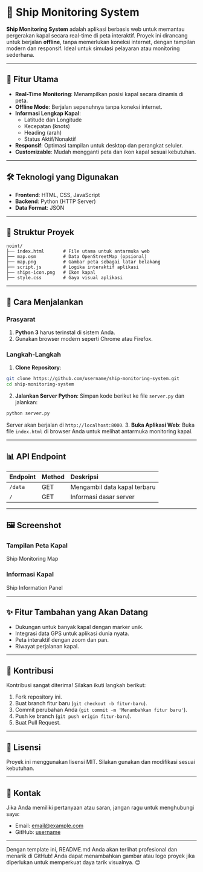 


# 🚢 Ship Monitoring System

**Ship Monitoring System** adalah aplikasi berbasis web untuk memantau pergerakan kapal secara real-time di peta interaktif. Proyek ini dirancang untuk berjalan **offline**, tanpa memerlukan koneksi internet, dengan tampilan modern dan responsif. Ideal untuk simulasi pelayaran atau monitoring sederhana.

---

## 📖 Fitur Utama

- **Real-Time Monitoring**: Menampilkan posisi kapal secara dinamis di peta.
- **Offline Mode**: Berjalan sepenuhnya tanpa koneksi internet.
- **Informasi Lengkap Kapal**:
    - Latitude dan Longitude
    - Kecepatan (knots)
    - Heading (arah)
    - Status Aktif/Nonaktif
- **Responsif**: Optimasi tampilan untuk desktop dan perangkat seluler.
- **Customizable**: Mudah mengganti peta dan ikon kapal sesuai kebutuhan.

---

## 🛠️ Teknologi yang Digunakan

- **Frontend**: HTML, CSS, JavaScript
- **Backend**: Python (HTTP Server)
- **Data Format**: JSON

---

## 📂 Struktur Proyek

```
noint/
├── index.html       # File utama untuk antarmuka web
├── map.osm          # Data OpenStreetMap (opsional)
├── map.png          # Gambar peta sebagai latar belakang
├── script.js        # Logika interaktif aplikasi
├── ships-icon.png   # Ikon kapal
├── style.css        # Gaya visual aplikasi
```

---

## 🚀 Cara Menjalankan

### Prasyarat

1. **Python 3** harus terinstal di sistem Anda.
2. Gunakan browser modern seperti Chrome atau Firefox.

### Langkah-Langkah

1. **Clone Repository**:

```bash
git clone https://github.com/username/ship-monitoring-system.git
cd ship-monitoring-system
```

2. **Jalankan Server Python**:
Simpan kode berikut ke file `server.py` dan jalankan:

```bash
python server.py
```

Server akan berjalan di `http://localhost:8000`.
3. **Buka Aplikasi Web**:
Buka file `index.html` di browser Anda untuk melihat antarmuka monitoring kapal.

---

## 📊 API Endpoint

| Endpoint | Method | Deskripsi |
| :-- | :-- | :-- |
| `/data` | GET | Mengambil data kapal terbaru |
| `/` | GET | Informasi dasar server |

---

## 🖼️ Screenshot

### Tampilan Peta Kapal

Ship Monitoring Map

### Informasi Kapal

Ship Information Panel

---

## ✨ Fitur Tambahan yang Akan Datang

- Dukungan untuk banyak kapal dengan marker unik.
- Integrasi data GPS untuk aplikasi dunia nyata.
- Peta interaktif dengan zoom dan pan.
- Riwayat perjalanan kapal.

---

## 🤝 Kontribusi

Kontribusi sangat diterima! Silakan ikuti langkah berikut:

1. Fork repository ini.
2. Buat branch fitur baru (`git checkout -b fitur-baru`).
3. Commit perubahan Anda (`git commit -m 'Menambahkan fitur baru'`).
4. Push ke branch (`git push origin fitur-baru`).
5. Buat Pull Request.

---

## 📄 Lisensi

Proyek ini menggunakan lisensi MIT. Silakan gunakan dan modifikasi sesuai kebutuhan.

---

## 📧 Kontak

Jika Anda memiliki pertanyaan atau saran, jangan ragu untuk menghubungi saya:

- Email: [email@example.com](mailto:email@example.com)
- GitHub: [username](https://github.com/username)

---

Dengan template ini, README.md Anda akan terlihat profesional dan menarik di GitHub! Anda dapat menambahkan gambar atau logo proyek jika diperlukan untuk memperkuat daya tarik visualnya. 😊

